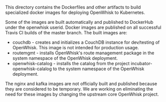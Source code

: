 This directory contains the Dockerfiles and other artifacts to
build specialized docker images for deploying OpenWhisk to Kubernetes.

Some of the images are built automatically and published
to DockerHub under the openwhisk userid.  Docker images are
published on all successful Travis CI builds of the master branch.
The built images are:
  * couchdb - creates and initializes a CouchDB instance for
    dev/testing of OpenWhisk.  This image is not intended for
    production usage.
  * routemgmt - installs OpenWhisk's route management package
    in the system namespace of the OpenWhisk deployment.
  * openwhisk-catalog - installs the catalog from the project
    incubator-openwhisk-calalog to the system namespace of the
    OpenWhisk deployment.

The nginx and kafka images are not officially built and published
because they are considered to be temporary.  We are working on
eliminating the need for these images by changing the upstream
core OpenWhisk project.
